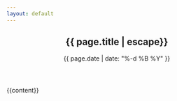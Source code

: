 ```yaml
--- 
layout: default 
---
```

<article class="post" itemscope itemtype="http://schema.org/BlogPosting">
  <header>
    <h1>{{ page.title | escape}}</h2>
    <time datetime="{{ page.date | date: " %Y-%m-%d " }}">
      {{ page.date | date: "%-d %B %Y" }}
    </time>
  </header>
  <div class="body">
    {{content}}
  </div>
</article>